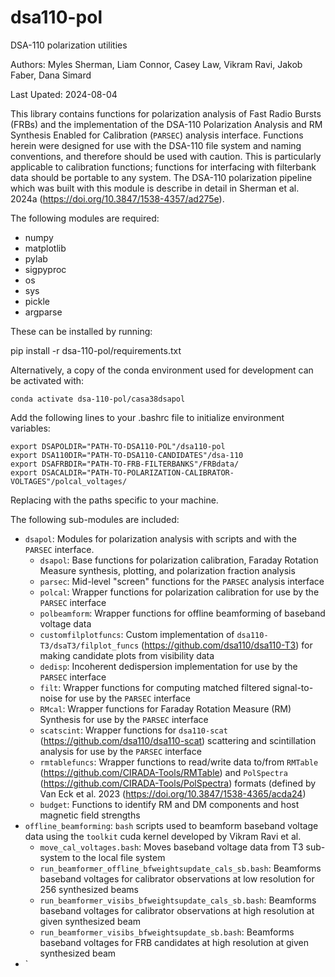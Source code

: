 # dsa110-pol
DSA-110 polarization utilities


Authors: Myles Sherman, Liam Connor, Casey Law, Vikram Ravi, Jakob Faber, Dana Simard

Last Upated: 2024-08-04

This library contains functions for polarization analysis of Fast Radio Bursts (FRBs) and the implementation of the DSA-110
Polarization Analysis and RM Synthesis Enabled for Calibration (`PARSEC`) analysis interface. Functions herein were
designed for use with the DSA-110 file system and naming conventions, and therefore should be
used with caution. This is particularly applicable to calibration functions; functions for
interfacing with filterbank data should be portable to any system. The DSA-110 polarization pipeline
which was built with this module is describe in detail in Sherman et al. 2024a (https://doi.org/10.3847/1538-4357/ad275e).

The following modules are required:

- numpy
- matplotlib
- pylab
- sigpyproc
- os
- sys
- pickle
- argparse

These can be installed by running:

pip install -r dsa-110-pol/requirements.txt

Alternatively, a copy of the conda environment used for development can be activated with:

```
conda activate dsa-110-pol/casa38dsapol
```

Add the following lines to your .bashrc file to initialize environment variables:

```
export DSAPOLDIR="PATH-TO-DSA110-POL"/dsa110-pol
export DSA110DIR="PATH-TO-DSA110-CANDIDATES"/dsa-110
export DSAFRBDIR="PATH-TO-FRB-FILTERBANKS"/FRBdata/
export DSACALDIR="PATH-TO-POLARIZATION-CALIBRATOR-VOLTAGES"/polcal_voltages/
```

Replacing with the paths specific to your machine.

The following sub-modules are included:
- `dsapol`: Modules for polarization analysis with scripts and with the `PARSEC` interface.
	- `dsapol`: Base functions for polarization calibration, Faraday Rotation Measure synthesis, plotting, and polarization fraction analysis
	- `parsec`: Mid-level "screen" functions for the `PARSEC` analysis interface
	- `polcal`: Wrapper functions for polarization calibration for use by the `PARSEC` interface
	- `polbeamform`: Wrapper functions for offline beamforming of baseband voltage data
	- `customfilplotfuncs`: Custom implementation of `dsa110-T3/dsaT3/filplot_funcs` (https://github.com/dsa110/dsa110-T3) for making candidate plots from visibility data
	- `dedisp`: Incoherent dedispersion implementation for use by the `PARSEC` interface
	- `filt`: Wrapper functions for computing matched filtered signal-to-noise for use by the `PARSEC` interface 
	- `RMcal`: Wrapper functions for Faraday Rotation Measure (RM) Synthesis for use by the `PARSEC` interface
	- `scatscint`: Wrapper functions for `dsa110-scat` (https://github.com/dsa110/dsa110-scat) scattering and scintillation analysis for use by the `PARSEC` interface
	- `rmtablefuncs`: Wrapper functions to read/write data to/from `RMTable` (https://github.com/CIRADA-Tools/RMTable) and `PolSpectra` (https://github.com/CIRADA-Tools/PolSpectra) formats (defined by Van Eck et al. 2023 (https://doi.org/10.3847/1538-4365/acda24)
	- `budget`: Functions to identify RM and DM components and host magnetic field strengths
- `offline_beamforming`: `bash` scripts used to beamform baseband voltage data using the `toolkit` cuda kernel developed by Vikram Ravi et al.
	- `move_cal_voltages.bash`: Moves baseband voltage data from T3 sub-system to the local file system
	- `run_beamformer_offline_bfweightsupdate_cals_sb.bash`: Beamforms baseband voltages for calibrator observations at low resolution for 256 synthesized beams
	- `run_beamformer_visibs_bfweightsupdate_cals_sb.bash`: Beamforms baseband voltages for calibrator observations at high resolution at given synthesized beam
	- `run_beamformer_visibs_bfweightsupdate_sb.bash`: Beamforms baseband voltages for FRB candidates at high resolution at given synthesized beam
- `
